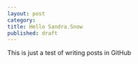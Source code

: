 ```yaml
---
layout: post
category: 
title: Hello Sandra.Snow
published: draft
---
```


This is just a test of writing posts in GitHub
